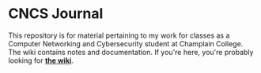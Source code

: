 # CNCS Journal
This repository is for material pertaining to my work for classes as a Computer Networking and Cybersecurity student at Champlain College. The wiki contains notes and documentation. If you're here, you're probably looking for [**the wiki**](https://github.com/eliminmax/cncx-journal/wiki).
